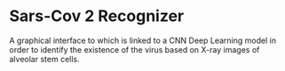 # Sars-Cov 2 Recognizer
A graphical interface to which is linked to a CNN Deep Learning model in order to identify the existence of the virus based on X-ray images of alveolar stem cells.
